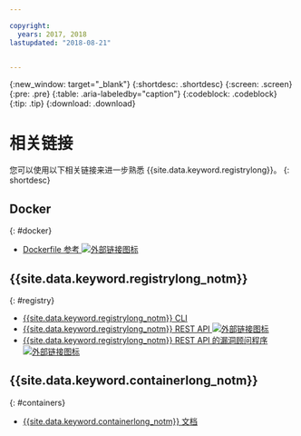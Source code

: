 ```yaml
---

copyright:
  years: 2017, 2018
lastupdated: "2018-08-21"


---
```


{:new_window: target="_blank"}
{:shortdesc: .shortdesc}
{:screen: .screen}
{:pre: .pre}
{:table: .aria-labeledby="caption"}
{:codeblock: .codeblock}
{:tip: .tip}
{:download: .download}


# 相关链接

您可以使用以下相关链接来进一步熟悉 {{site.data.keyword.registrylong}}。
{: shortdesc}

## Docker
{: #docker}

<ul>
<li><a href="http://docs.docker.com/engine/reference/builder/" target="_blank">Dockerfile 参考 <img src="../../icons/launch-glyph.svg" alt="外部链接图标"></a>
</ul>

## {{site.data.keyword.registrylong_notm}}
{: #registry}



<ul>
  <li><a href="registry_cli.html" target="_blank">{{site.data.keyword.registrylong_notm}} CLI</a></li>
<li><a href="https://console.bluemix.net/apidocs/container-registry/registry" target="_blank">{{site.data.keyword.registrylong_notm}} REST API <img src="../../icons/launch-glyph.svg" alt="外部链接图标"></a></li>
<li><a href="https://console.bluemix.net/apidocs/container-registry/va" target="_blank">{{site.data.keyword.registrylong_notm}} REST API 的漏洞顾问程序 <img src="../../icons/launch-glyph.svg" alt="外部链接图标"></a></li>
</ul>

## {{site.data.keyword.containerlong_notm}}
{: #containers}

* [{{site.data.keyword.containerlong_notm}} 文档](/docs/containers/container_index.html#container_index)
